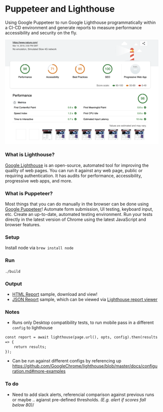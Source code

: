 #  Puppeteer and  Lighthouse
Using Google Puppeteer to run Google Lighthouse programmatically within a CI-CD environment and generate reports to measure performance accessibility and security on the fly.

![Report sample against nature.com](lighthouse-puppeteer.png)

### What is Lighthouse?
[Google Lighthouse](https://developers.google.com/web/tools/lighthouse/) is an open-source, automated tool for improving the quality of web pages. You can run it against any web page, public or requiring authentication. It has audits for performance, accessibility, progressive web apps, and more.

### What is Puppeteer?
 Most things that you can do manually in the browser can be done using [Google Puppeteer](https://developers.google.com/web/tools/puppeteer/)! Automate form submission, UI testing, keyboard input, etc. Create an up-to-date, automated testing environment. Run your tests directly in the latest version of Chrome using the latest JavaScript and browser features.

### Setup 
Install node via `brew install node`

### Run
`./build`

### Output
* [HTML Report](./report.html) sample, download and view!
* [JSON Report](./report.json) sample, which can be viewed via [Lighthouse report viewer](https://googlechrome.github.io/lighthouse/viewer/)

### Notes
* Runs only Desktop compatibility tests, to run mobile pass in a different `config` to lighthouse 
``` 
const report = await lighthouse(page.url(), opts, config).then(results => {
    return results;
});
```
* Can be run against different configs by referencing up https://github.com/GoogleChrome/lighthouse/blob/master/docs/configuration.md#more-examples

### To do
* Need to add slack alerts, referencial comparison against previous runs or maybe .. agianst pre-defined thresholds. _(E.g. alert if scores fall below 80)_/
